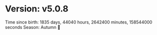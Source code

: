 # Version: v5.0.8
Time since birth: 1835 days, 44040 hours, 2642400 minutes, 158544000 seconds
Season: Autumn 🍁
